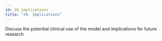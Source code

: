 ```yaml
---
id: 20_implications
title: "20. Implications"
---
```

Discuss the potential clinical use of the model and implications for future research